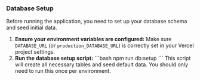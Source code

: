 ### Database Setup

Before running the application, you need to set up your database schema and seed initial data.

1.  **Ensure your environment variables are configured:** Make sure `DATABASE_URL` (or `production_DATABASE_URL`) is correctly set in your Vercel project settings.
2.  **Run the database setup script:**
    \`\`\`bash
    npm run db:setup
    \`\`\`
    This script will create all necessary tables and seed default data. You should only need to run this once per environment.
